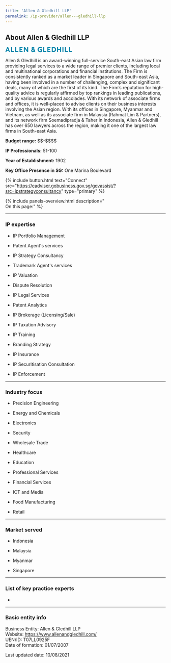 ```yaml
---
title: 'Allen & Gledhill LLP'
permalink: /ip-provider/allen---gledhill-llp
---
```


<h2>About Allen & Gledhill LLP</h2>

<img src="/images/ipgrow/providers/Allen & Gledhill LLP.png" alt="Allen & Gledhill LLP logo" />

Allen & Gledhill is an award-winning full-service South-east Asian law firm providing legal services to a wide range of premier clients, including local and multinational corporations and financial institutions. The Firm is consistently ranked as a market leader in Singapore and South-east Asia, having been involved in a number of challenging, complex and significant deals, many of which are the first of its kind. The Firm’s reputation for high-quality advice is regularly affirmed by top rankings in leading publications, and by various awards and accolades. With its network of associate firms and offices, it is well-placed to advise clients on their business interests involving the Asian region. With its offices in Singapore, Myanmar and Vietnam, as well as its associate firm in Malaysia (Rahmat Lim & Partners), and its network firm Soemadipradja & Taher in Indonesia, Allen & Gledhill has over 650 lawyers across the region, making it one of the largest law firms in South-east Asia.

<strong>Budget range:</strong> \$\$-\$\$\$\$

<strong>IP Professionals:</strong> 51-100

<strong>Year of Establishment:</strong> 1902

<strong>Key Office Presence in SG:</strong> One Marina Boulevard

{% include button.html text="Connect" src="https://eadviser.gobusiness.gov.sg/govassist/?src=ipstrategyconsultancy" type="primary" %}

{% include panels-overview.html description="<br>On this page:" %}

<hr>

<a name="ip-expertise"></a>
<h3>IP expertise</h3>

- IP Portfolio Management

- Patent Agent's services

- IP Strategy Consultancy

- Trademark Agent's services

- IP Valuation

- Dispute Resolution

- IP Legal Services

- Patent Analytics

- IP Brokerage (Licensing/Sale)

- IP Taxation Advisory

- IP Training

- Branding Strategy

- IP Insurance

- IP Securitisation Consultation

- IP Enforcement

<hr>

<a name="industry-focus"></a>
<h3>Industry focus</h3>

- Precision Engineering

- Energy and Chemicals

- Electronics

- Security

- Wholesale Trade

- Healthcare

- Education

- Professional Services

- Financial Services

- ICT and Media

- Food Manufacturing

- Retail

<hr>

<a name="markets-served"></a>
<h3>Market served</h3>

- Indonesia

- Malaysia

- Myanmar

- Singapore

<hr>

<a name="list-of-key-practice-experts"></a>
<h3>List of key practice experts</h3>

-

<hr>

<a name="basic-entity-info"></a>
<h3>Basic entity info</h3>

Business Entity: Allen & Gledhill LLP<br>
Website: https://www.allenandgledhill.com/<br>
UEN/ID: T07LL0925F<br>
Date of formation: 01/07/2007<br>


Last updated date: 10/08/2021